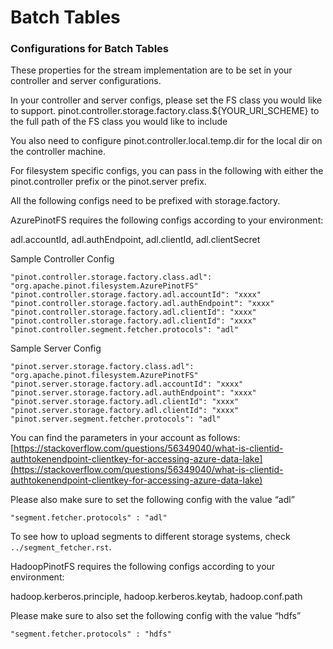 # Batch Tables

### Configurations for Batch Tables

These properties for the stream implementation are to be set in your controller and server configurations.

In your controller and server configs, please set the FS class you would like to support. pinot.controller.storage.factory.class.${YOUR\_URI\_SCHEME} to the full path of the FS class you would like to include

You also need to configure pinot.controller.local.temp.dir for the local dir on the controller machine.

For filesystem specific configs, you can pass in the following with either the pinot.controller prefix or the pinot.server prefix.

All the following configs need to be prefixed with storage.factory.

AzurePinotFS requires the following configs according to your environment:

adl.accountId, adl.authEndpoint, adl.clientId, adl.clientSecret

Sample Controller Config

```text
"pinot.controller.storage.factory.class.adl": "org.apache.pinot.filesystem.AzurePinotFS"
"pinot.controller.storage.factory.adl.accountId": "xxxx"
"pinot.controller.storage.factory.adl.authEndpoint": "xxxx"
"pinot.controller.storage.factory.adl.clientId": "xxxx"
"pinot.controller.storage.factory.adl.clientId": "xxxx"
"pinot.controller.segment.fetcher.protocols": "adl"
```

Sample Server Config

```text
"pinot.server.storage.factory.class.adl": "org.apache.pinot.filesystem.AzurePinotFS"
"pinot.server.storage.factory.adl.accountId": "xxxx"
"pinot.server.storage.factory.adl.authEndpoint": "xxxx"
"pinot.server.storage.factory.adl.clientId": "xxxx"
"pinot.server.storage.factory.adl.clientId": "xxxx"
"pinot.server.segment.fetcher.protocols": "adl"
```

You can find the parameters in your account as follows: [https://stackoverflow.com/questions/56349040/what-is-clientid-authtokenendpoint-clientkey-for-accessing-azure-data-lake](https://stackoverflow.com/questions/56349040/what-is-clientid-authtokenendpoint-clientkey-for-accessing-azure-data-lake)

Please also make sure to set the following config with the value “adl”

```text
"segment.fetcher.protocols" : "adl"
```

To see how to upload segments to different storage systems, check `../segment_fetcher.rst`.

HadoopPinotFS requires the following configs according to your environment:

hadoop.kerberos.principle, hadoop.kerberos.keytab, hadoop.conf.path

Please make sure to also set the following config with the value “hdfs”

```text
"segment.fetcher.protocols" : "hdfs"
```

